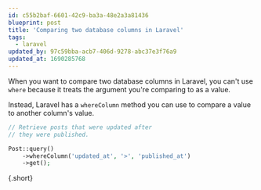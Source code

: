 ```yaml
---
id: c55b2baf-6601-42c9-ba3a-48e2a3a81436
blueprint: post
title: 'Comparing two database columns in Laravel'
tags:
  - laravel
updated_by: 97c59bba-acb7-406d-9278-abc37e3f76a9
updated_at: 1690285768
---
```

When you want to compare two database columns in Laravel, you can't use `where` because it treats the argument you're comparing to as a value.

Instead, Laravel has a `whereColumn` method you can use to compare a value to another column's value.

```php
// Retrieve posts that were updated after
// they were published.

Post::query()
    ->whereColumn('updated_at', '>', 'published_at')
    ->get();
```
{.short}